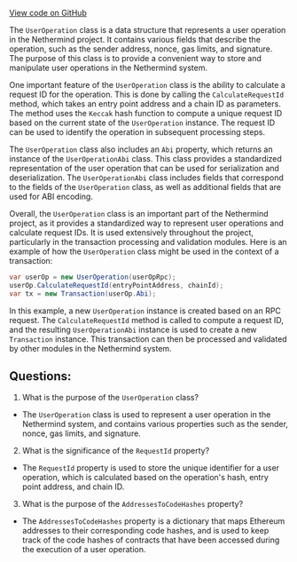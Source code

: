 [View code on GitHub](https://github.com/nethermindeth/nethermind/Nethermind.AccountAbstraction/Data/UserOperation.cs)

The `UserOperation` class is a data structure that represents a user operation in the Nethermind project. It contains various fields that describe the operation, such as the sender address, nonce, gas limits, and signature. The purpose of this class is to provide a convenient way to store and manipulate user operations in the Nethermind system.

One important feature of the `UserOperation` class is the ability to calculate a request ID for the operation. This is done by calling the `CalculateRequestId` method, which takes an entry point address and a chain ID as parameters. The method uses the `Keccak` hash function to compute a unique request ID based on the current state of the `UserOperation` instance. The request ID can be used to identify the operation in subsequent processing steps.

The `UserOperation` class also includes an `Abi` property, which returns an instance of the `UserOperationAbi` class. This class provides a standardized representation of the user operation that can be used for serialization and deserialization. The `UserOperationAbi` class includes fields that correspond to the fields of the `UserOperation` class, as well as additional fields that are used for ABI encoding.

Overall, the `UserOperation` class is an important part of the Nethermind project, as it provides a standardized way to represent user operations and calculate request IDs. It is used extensively throughout the project, particularly in the transaction processing and validation modules. Here is an example of how the `UserOperation` class might be used in the context of a transaction:

```csharp
var userOp = new UserOperation(userOpRpc);
userOp.CalculateRequestId(entryPointAddress, chainId);
var tx = new Transaction(userOp.Abi);
```

In this example, a new `UserOperation` instance is created based on an RPC request. The `CalculateRequestId` method is called to compute a request ID, and the resulting `UserOperationAbi` instance is used to create a new `Transaction` instance. This transaction can then be processed and validated by other modules in the Nethermind system.
## Questions: 
 1. What is the purpose of the `UserOperation` class?
- The `UserOperation` class is used to represent a user operation in the Nethermind system, and contains various properties such as the sender, nonce, gas limits, and signature.

2. What is the significance of the `RequestId` property?
- The `RequestId` property is used to store the unique identifier for a user operation, which is calculated based on the operation's hash, entry point address, and chain ID.

3. What is the purpose of the `AddressesToCodeHashes` property?
- The `AddressesToCodeHashes` property is a dictionary that maps Ethereum addresses to their corresponding code hashes, and is used to keep track of the code hashes of contracts that have been accessed during the execution of a user operation.